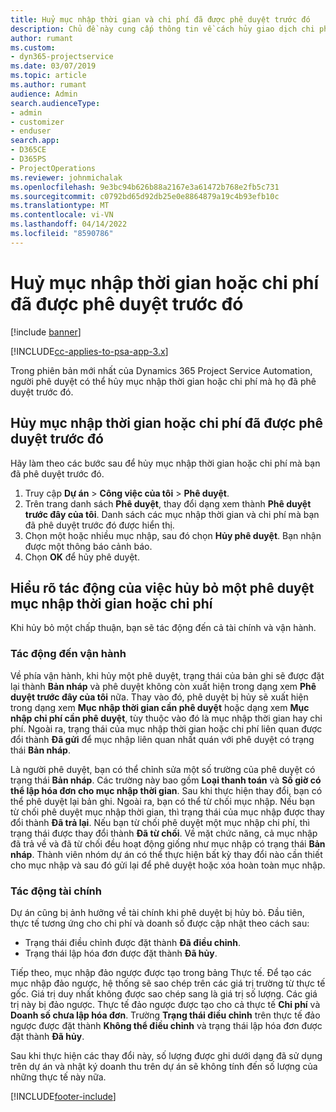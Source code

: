 ```yaml
---
title: Huỷ mục nhập thời gian và chi phí đã được phê duyệt trước đó
description: Chủ đề này cung cấp thông tin về cách hủy giao dịch chi phí và thời gian dự án được phê duyệt.
author: rumant
ms.custom:
- dyn365-projectservice
ms.date: 03/07/2019
ms.topic: article
ms.author: rumant
audience: Admin
search.audienceType:
- admin
- customizer
- enduser
search.app:
- D365CE
- D365PS
- ProjectOperations
ms.reviewer: johnmichalak
ms.openlocfilehash: 9e3bc94b626b88a2167e3a61472b768e2fb5c731
ms.sourcegitcommit: c0792bd65d92db25e0e8864879a19c4b93efb10c
ms.translationtype: MT
ms.contentlocale: vi-VN
ms.lasthandoff: 04/14/2022
ms.locfileid: "8590786"
---
```

# <a name="cancel-previously-approved-time-or-expense-entries"></a>Huỷ mục nhập thời gian hoặc chi phí đã được phê duyệt trước đó

[!include [banner](../includes/psa-now-project-operations.md)]

[!INCLUDE[cc-applies-to-psa-app-3.x](../includes/cc-applies-to-psa-app-3x.md)]

Trong phiên bản mới nhất của Dynamics 365 Project Service Automation, người phê duyệt có thể hủy mục nhập thời gian hoặc chi phí mà họ đã phê duyệt trước đó.

## <a name="cancel-a-previously-approved-time-or-expense-entry"></a>Hủy mục nhập thời gian hoặc chi phí đã được phê duyệt trước đó

Hãy làm theo các bước sau để hủy mục nhập thời gian hoặc chi phí mà bạn đã phê duyệt trước đó.

1. Truy cập **Dự án** \> **Công việc của tôi** \> **Phê duyệt**.
2. Trên trang danh sách **Phê duyệt**, thay đổi dạng xem thành **Phê duyệt trước đây của tôi**. Danh sách các mục nhập thời gian và chi phí mà bạn đã phê duyệt trước đó được hiển thị.
3. Chọn một hoặc nhiều mục nhập, sau đó chọn **Hủy phê duyệt**. Bạn nhận được một thông báo cảnh báo.
4. Chọn **OK** để hủy phê duyệt.

## <a name="understand-the-impact-of-canceling-a-time-or-expense-entry-approval"></a>Hiểu rõ tác động của việc hủy bỏ một phê duyệt mục nhập thời gian hoặc chi phí

Khi hủy bỏ một chấp thuận, bạn sẽ tác động đến cả tài chính và vận hành.

### <a name="operational-impact"></a>Tác động đến vận hành

Về phía vận hành, khi hủy một phê duyệt, trạng thái của bản ghi sẽ được đặt lại thành **Bản nháp** và phê duyệt không còn xuất hiện trong dạng xem **Phê duyệt trước đây của tôi** nữa. Thay vào đó, phê duyệt bị hủy sẽ xuất hiện trong dạng xem **Mục nhập thời gian cần phê duyệt** hoặc dạng xem **Mục nhập chi phí cần phê duyệt**, tùy thuộc vào đó là mục nhập thời gian hay chi phí. Ngoài ra, trạng thái của mục nhập thời gian hoặc chi phí liên quan được đổi thành **Đã gửi** để mục nhập liên quan nhất quán với phê duyệt có trạng thái **Bản nháp**.

Là người phê duyệt, bạn có thể chỉnh sửa một số trường của phê duyệt có trạng thái **Bản nháp**. Các trường này bao gồm **Loại thanh toán** và **Số giờ có thể lập hóa đơn cho mục nhập thời gian**. Sau khi thực hiện thay đổi, bạn có thể phê duyệt lại bản ghi. Ngoài ra, bạn có thể từ chối mục nhập. Nếu bạn từ chối phê duyệt mục nhập thời gian, thì trạng thái của mục nhập được thay đổi thành **Đã trả lại**. Nếu bạn từ chối phê duyệt một mục nhập chi phí, thì trạng thái được thay đổi thành **Đã từ chối**. Về mặt chức năng, cả mục nhập đã trả về và đã từ chối đều hoạt động giống như mục nhập có trạng thái **Bản nháp**. Thành viên nhóm dự án có thể thực hiện bất kỳ thay đổi nào cần thiết cho mục nhập và sau đó gửi lại để phê duyệt hoặc xóa hoàn toàn mục nhập.

### <a name="financial-impact"></a>Tác động tài chính

Dự án cũng bị ảnh hưởng về tài chính khi phê duyệt bị hủy bỏ. Đầu tiên, thực tế tương ứng cho chi phí và doanh số được cập nhật theo cách sau:

- Trạng thái điều chỉnh được đặt thành **Đã điều chỉnh**.
- Trạng thái lập hóa đơn được đặt thành **Đã hủy**.

Tiếp theo, mục nhập đảo ngược được tạo trong bảng Thực tế. Để tạo các mục nhập đảo ngược, hệ thống sẽ sao chép trên các giá trị trường từ thực tế gốc. Giá trị duy nhất không được sao chép sang là giá trị số lượng. Các giá trị này bị đảo ngược. Thực tế đảo ngược được tạo cho cả thực tế **Chi phí** và **Doanh số chưa lập hóa đơn**. Trường **Trạng thái điều chỉnh** trên thực tế đảo ngược được đặt thành **Không thể điều chỉnh** và trạng thái lập hóa đơn được đặt thành **Đã hủy**.

Sau khi thực hiện các thay đổi này, số lượng được ghi dưới dạng đã sử dụng trên dự án và nhật ký doanh thu trên dự án sẽ không tính đến số lượng của những thực tế này nữa.


[!INCLUDE[footer-include](../includes/footer-banner.md)]
